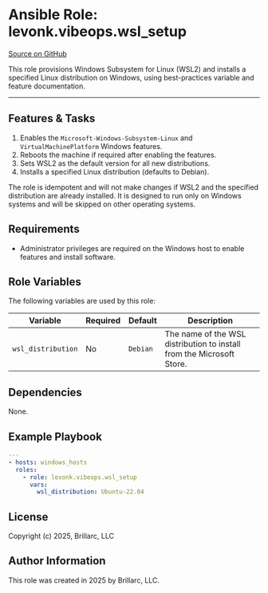 # Ansible Role: levonk.vibeops.wsl_setup

[Source on GitHub](https://github.com/levonk/levonk-ansible-galaxy/tree/main/levonk/vibeops/roles/wsl_setup)

This role provisions Windows Subsystem for Linux (WSL2) and installs a specified Linux distribution on Windows, using best-practices variable and feature documentation.

---

## Features & Tasks
1. Enables the `Microsoft-Windows-Subsystem-Linux` and `VirtualMachinePlatform` Windows features.
2. Reboots the machine if required after enabling the features.
3. Sets WSL2 as the default version for all new distributions.
4. Installs a specified Linux distribution (defaults to Debian).

The role is idempotent and will not make changes if WSL2 and the specified distribution are already installed. It is designed to run only on Windows systems and will be skipped on other operating systems.

## Requirements

- Administrator privileges are required on the Windows host to enable features and install software.

## Role Variables

The following variables are used by this role:

| Variable             | Required | Default | Description                                      |
|----------------------|----------|---------|--------------------------------------------------|
| `wsl_distribution`   | No       | `Debian`| The name of the WSL distribution to install from the Microsoft Store. |

## Dependencies

None.

## Example Playbook

```yaml
---
- hosts: windows_hosts
  roles:
    - role: levonk.vibeops.wsl_setup
      vars:
        wsl_distribution: Ubuntu-22.04
```

## License

Copyright (c) 2025, Brillarc, LLC

## Author Information

This role was created in 2025 by Brillarc, LLC.
